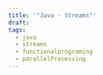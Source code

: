 ```yaml
---
title: '"Java - Streams"'
draft: 
tags:
  - java
  - streams
  - functionalprograming
  - parallelProcessing
---
```

